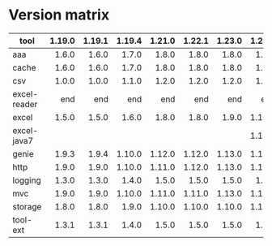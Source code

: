 # Version matrix

| tool         | 1.19.0  | 1.19.1  | 1.19.4  | 1.21.0  | 1.22.1  | 1.23.0  | 1.23.0  | 1.25.0  |
| ------------ | ------: | ------: | ------: | ------: | ------: | ------: | ------: | ------: |
| aaa          |  1.6.0  |  1.6.0  |  1.7.0  |  1.8.0  |  1.8.0  |  1.8.0  |  1.9.0  |  1.9.1  |
| cache        |  1.6.0  |  1.6.0  |  1.7.0  |  1.8.0  |  1.8.0  |  1.8.0  |  1.8.0  |  1.8.1  |
| csv          |  1.0.0  |  1.0.0  |  1.1.0  |  1.2.0  |  1.2.0  |  1.2.0  |  1.2.0  |  1.2.1  |
| excel-reader |    end  |    end  |    end  |    end  |    end  |    end  |    end  |    end  |
| excel        |  1.5.0  |  1.5.0  |  1.6.0  |  1.8.0  |  1.8.0  |  1.9.0  | 1.10.1  | 1.10.2  |
| excel-java7  |         |         |         |         |         |         | 1.10.1  | 1.10.2  |
| genie        |  1.9.3  |  1.9.4  | 1.10.0  | 1.12.0  | 1.12.0  | 1.13.0  | 1.13.1  | 1.13.2  |
| http         |  1.9.0  |  1.9.0  | 1.10.0  | 1.11.0  | 1.12.0  | 1.13.0  | 1.13.1  | 1.13.3  |
| logging      |  1.3.0  |  1.3.0  |  1.4.0  |  1.5.0  |  1.5.0  |  1.5.0  |  1.5.0  |  1.5.1  |
| mvc          |  1.9.0  |  1.9.0  | 1.10.0  | 1.11.0  | 1.11.0  | 1.13.0  | 1.13.1  | 1.13.2  |
| storage      |  1.8.0  |  1.8.0  |  1.9.0  | 1.10.0  | 1.10.0  | 1.10.0  | 1.11.0  | 1.11.1  |
| tool-ext     |  1.3.1  |  1.3.1  |  1.4.0  |  1.5.0  |  1.5.0  |  1.5.0  |  1.5.0  |  1.5.1  |
